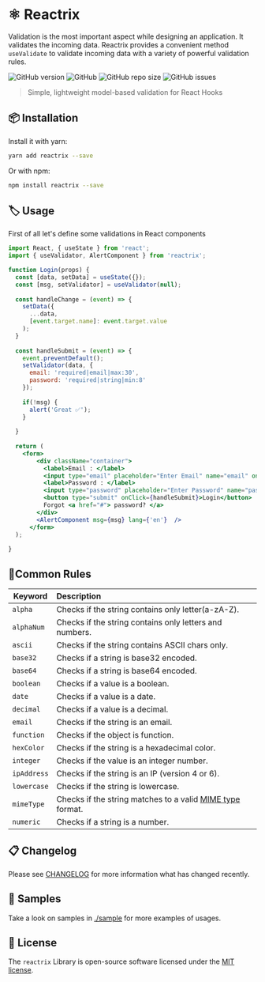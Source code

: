 # ⚛️ Reactrix

Validation is the most important aspect while designing an application. It validates the incoming data. Reactrix provides a convenient method `useValidate` to validate incoming data with a variety of powerful validation rules.

<p align="left">
<img alt="GitHub version" src="https://img.shields.io/github/v/release/getspooky/useValidator?style=for-the-badge">
<img alt="GitHub" src="https://img.shields.io/github/license/getspooky/useValidator?style=for-the-badge">
<img alt="GitHub repo size" src="https://img.shields.io/github/repo-size/getspooky/useValidator?style=for-the-badge">
<img alt="GitHub issues" src="https://img.shields.io/github/issues/getspooky/useValidator?style=for-the-badge">
</p>

> Simple, lightweight model-based validation for React Hooks


## 📦 Installation

Install it with yarn:

```sh
yarn add reactrix --save
```

Or with npm:

```sh
npm install reactrix --save
```

## 🏷 Usage

First of all let's define some validations in React components

```jsx
import React, { useState } from 'react';
import { useValidator, AlertComponent } from 'reactrix';

function Login(props) {
  const [data, setData] = useState({});
  const [msg, setValidator] = useValidator(null);
  
  const handleChange = (event) => {
    setData({
      ...data,
      [event.target.name]: event.target.value
    );
  }
  
  const handleSubmit = (event) => {
    event.preventDefault();
    setValidator(data, {
      email: 'required|email|max:30',
      password: 'required|string|min:8'
    }); 
    
    if(!msg) {
      alert('Great ✅');
    }
    
  }
   
  return (
    <form>  
        <div className="container">   
          <label>Email : </label>   
          <input type="email" placeholder="Enter Email" name="email" onChange={handleChange} />  
          <label>Password : </label>   
          <input type="password" placeholder="Enter Password" name="password" onChange={handleChange} />  
          <button type="submit" onClick={handleSubmit}>Login</button>     
          Forgot <a href="#"> password? </a>   
        </div>
        <AlertComponent msg={msg} lang={'en'}  />
      </form>
  );
  
}

```


## 🚦Common Rules 

| Keyword          |      Description   | 
|------------------|:-------------------|
| `alpha`          |  Checks if the string contains only letter(a-zA-Z).| 
| `alphaNum`       | Checks if the string contains only letters and numbers.| 
| `ascii`          | Checks if the string contains ASCII chars only.| 
| `base32`         | Checks if a string is base32 encoded.| 
| `base64`         | Checks if a string is base64 encoded.| 
| `boolean`        | Checks if a value is a boolean.| 
| `date`           | Checks if a value is a date.| 
| `decimal`        | Checks if a value is a decimal.| 
| `email`          | Checks if the string is an email.| 
| `function`       | Checks if the object is function.| 
| `hexColor`       | Checks if the string is a hexadecimal color.| 
| `integer`        | Checks if the value is an integer number.| 
| `ipAddress`      | Checks if the string is an IP (version 4 or 6).|
| `lowercase`      | Checks if the string is lowercase.| 
| `mimeType`       | Checks if the string matches to a valid [MIME type](https://en.wikipedia.org/wiki/Media_type) format.| 
| `numeric`        | Checks if a string is a number.| 

## 📋 Changelog 

Please see [CHANGELOG](CHANGELOG.md) for more information what has changed recently.

## 📒 Samples
Take a look on samples in [./sample](simple) for more examples of usages.

## 📝 License

The `reactrix` Library is open-source software licensed under the [MIT license](https://opensource.org/licenses/MIT).

